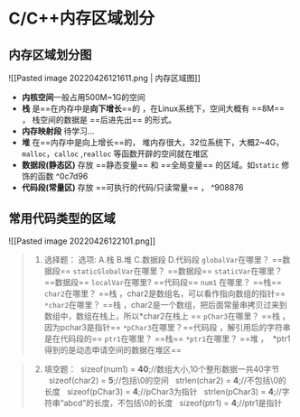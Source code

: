 # C/C++内存区域划分


## 内存区域划分图
![[Pasted image 20220426121611.png | 内存区域图]]

* **内核空间**一般占用500M~1G的空间
*  **栈** 是==在内存中是**向下增长**==的 ，在Linux系统下，空间大概有 ==8M== ， 栈空间的数据是 ==后进先出== 的形式。
*  **内存映射段**  待学习...
* **堆** 在==内存中是向上增长==的， 堆内存很大，32位系统下，大概2~4G，`malloc`，`calloc` ,`realloc` 等函数开辟的空间就在堆区
* **数据段(静态区)**  存放 ==静态变量== 和 ==全局变量== 的区域。如`static` 修饰的函数 ^0c7d96
* **代码段(常量区)** 存放 ==可执行的代码/只读常量== ， ^908876


## 常用代码类型的区域
![[Pasted image 20220426122101.png]]
>1. 选择题：
选项: A.栈 B.堆 C.数据段 D.代码段
`globalVar`在哪里？ ==数据段==
`staticGlobalVar`在哪里？  ==数据段==
`staticVar`在哪里？  ==数据段==
`localVar`在哪里?  ==代码段==
`num1` 在哪里？ ==栈==
`char2`在哪里？ ==栈 ，char2是数组名，可以看作指向数组的指针==
`*char2`在哪里？ ==栈 ，char2是一个数组，把后面常量串拷贝过来到数组中，数组在栈上，所以*char2在栈上 ==
`pChar3`在哪里？  ==栈 ，因为pchar3是指针==
`*pChar3`在哪里？==代码段 ，解引用后的字符串是在代码段的==
`ptr1`在哪里？ ==栈== 
`*ptr1`在哪里？ ==堆 ，  *ptr1得到的是动态申请空间的数据在堆区==
>

>2. 填空题：
 sizeof(num1) = __40__;//数组大小,10个整形数据一共40字节
  sizeof(char2) = __5__;//包括\0的空间
  strlen(char2) = __4__;//不包括\0的长度
  sizeof(pChar3) = __4__;//pChar3为指针
  strlen(pChar3) = __4__;//字符串“abcd”的长度，不包括\0的长度
  sizeof(ptr1) = __4__;//ptr1是指针
